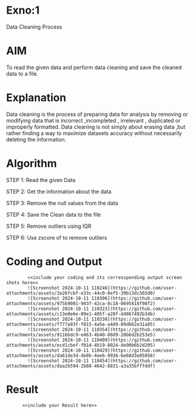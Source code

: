 # Exno:1
Data Cleaning Process

# AIM
To read the given data and perform data cleaning and save the cleaned data to a file.

# Explanation
Data cleaning is the process of preparing data for analysis by removing or modifying data that is incorrect ,incompleted , irrelevant , duplicated or improperly formatted. Data cleaning is not simply about erasing data ,but rather finding a way to maximize datasets accuracy without necessarily deleting the information.

# Algorithm
STEP 1: Read the given Data

STEP 2: Get the information about the data

STEP 3: Remove the null values from the data

STEP 4: Save the Clean data to the file

STEP 5: Remove outliers using IQR

STEP 6: Use zscore of to remove outliers

# Coding and Output
            <<include your coding and its corressponding output screen shots here>>
            ![Screenshot 2024-10-11 110246](https://github.com/user-attachments/assets/2e26fcbf-e33c-44c0-8ef5-39b13dc503d0)
            ![Screenshot 2024-10-11 110306](https://github.com/user-attachments/assets/975b9001-943f-42ca-8c18-0695818f98f2)
            ![Screenshot 2024-10-11 110323](https://github.com/user-attachments/assets/c13e0e6e-89e1-405f-a20f-d4867492b34b)
            ![Screenshot 2024-10-11 110338](https://github.com/user-attachments/assets/f777a93f-f815-4a5e-a4d9-89d662e31a85)
            ![Screenshot 2024-10-11 110354](https://github.com/user-attachments/assets/9116bdc9-e463-4b40-88d9-20b6d2b253e5)
            ![Screenshot 2024-10-11 110409](https://github.com/user-attachments/assets/ecd1cbef-f01d-4b19-8024-de90b6b2d205)
            ![Screenshot 2024-10-11 110429](https://github.com/user-attachments/assets/da61de3d-de8b-4ee6-9936-6e68d3e05058)
            ![Screenshot 2024-10-11 110454](https://github.com/user-attachments/assets/daa2b594-2b88-4642-8831-a3a35bfffddf)








# Result
          <<include your Result here>>
